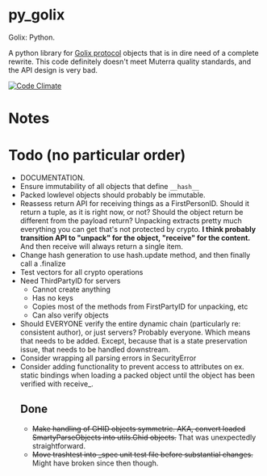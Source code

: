 py_golix
====

Golix: Python.

A python library for [Golix protocol](https://github.com/Muterra/doc-golix) objects that is in dire need of a complete rewrite. This code definitely doesn't meet Muterra quality standards, and the API design is very bad.

[![Code Climate](https://codeclimate.com/github/Muterra/py_golix/badges/gpa.svg)](https://codeclimate.com/github/Muterra/py_golix)

# Notes

# Todo (no particular order)

+ DOCUMENTATION.
+ Ensure immutability of all objects that define ```__hash__```
+ Packed lowlevel objects should probably be immutable.
+ Reassess return API for receiving things as a FirstPersonID. Should it return a tuple, as it is right now, or not? Should the object return be different from the payload return? Unpacking extracts pretty much everything you can get that's not protected by crypto. **I think probably transition API to "unpack" for the object, "receive" for the content.** And then receive will always return a single item.
+ Change hash generation to use hash.update method, and then finally call a .finalize
+ Test vectors for all crypto operations
+ Need ThirdPartyID for servers
    + Cannot create anything
    + Has no keys
    + Copies most of the methods from FirstPartyID for unpacking, etc
    + Can also verify objects
+ Should EVERYONE verify the entire dynamic chain (particularly re: consistent author), or just servers? Probably everyone. Which means that needs to be added. Except, because that is a state preservation issue, that needs to be handled downstream.
+ Consider wrapping all parsing errors in SecurityError
+ Consider adding functionality to prevent access to attributes on ex. static bindings when loading a packed object until the object has been verified with receive_<object>.

## Done

+ ~~Make handling of GHID objects symmetric. AKA, convert loaded SmartyParseObjects into utils.Ghid objects.~~ That was unexpectedly straightforward.
+ ~~Move trashtest into _spec unit test file before substantial changes.~~ Might have broken since then though.